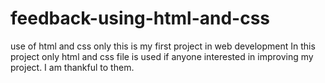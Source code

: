 # feedback-using-html-and-css
use of html and css only
this is my first project in web development 
In this project only html and css file is used 
if anyone interested in improving my project. I am thankful to them.
